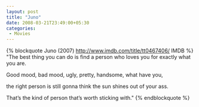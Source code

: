 ```yaml
---
layout: post
title: "Juno"
date: 2008-03-21T23:49:00+05:30
categories:
 - Movies
---
```


{% blockquote Juno (2007) http://www.imdb.com/title/tt0467406/ IMDB %}
"The best thing you can do is find a person
who loves you for exactly what you are.

Good mood, bad mood, ugly, pretty,
handsome, what have you,

the right person is still gonna
think the sun shines out of your ass.

That’s the kind of person
that’s worth sticking with."
{% endblockquote %}
